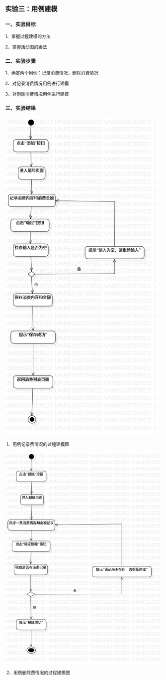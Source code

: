 ## 实验三：用例建模

### 一、实验目标

1、掌握过程建模的方法

2、掌握活动图的画法



### 二、实验步骤

1、确定两个用例：记录消费情况，删除消费情况

2、对记录消费情况用例进行建模

3、对删除消费情况用例进行建模



### 三、实验结果

![record](record.jpg)

​                            1、用例记录费情况的过程建模图



![modify](modify.jpg)

​                             2、用例删除费情况的过程建模图
